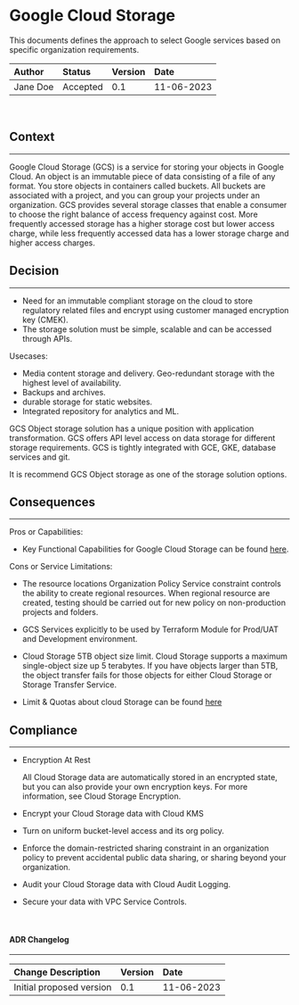 # Google Cloud Storage 

This documents defines the approach to select Google services based on specific organization requirements.

| Author | Status | Version | Date |
|:--|:--|:--|:--|
| Jane Doe | Accepted | 0.1 | 11-06-2023 |

<br>

## Context
----------

Google Cloud Storage (GCS) is a service for storing your objects in Google Cloud. An object is an immutable piece of data consisting of a file of any format. You store objects in containers called buckets. All buckets are associated with a project, and you can group your projects under an organization. 
GCS provides several storage classes that enable a consumer to choose the right balance of access frequency against cost. More frequently accessed storage has a higher storage cost but lower access charge, while less frequently accessed data has a lower storage charge and higher access charges.


## Decision
----------

- Need for an immutable compliant storage on the cloud to store regulatory related files and encrypt using customer managed encryption key (CMEK).
- The storage solution must be simple, scalable and can be accessed through APIs.

Usecases: 
- Media content storage and delivery. Geo-redundant storage with the highest level of availability.
- Backups and archives.
- durable storage for static websites.
- Integrated repository for analytics and ML.

GCS Object storage solution has a unique position with application transformation. GCS offers API level access on data storage for different storage requirements. GCS is tightly integrated with GCE, GKE, database services and git. 

It is recommend GCS Object storage as one of the storage solution options. 

## Consequences
----------

Pros or Capabilities:

- Key Functional Capabilities for Google Cloud Storage can be found [here](https://cloud.google.com/storage#section-9).

Cons or Service Limitations:

- The resource locations Organization Policy Service constraint controls the ability to create regional resources. When regional resource are created, testing should be carried out for new policy on non-production projects and folders.

- GCS Services explicitly to be used by Terraform Module for Prod/UAT and Development environment.

- Cloud Storage 5TB object size limit. Cloud Storage supports a maximum single-object size up 5 terabytes. If you have objects larger than 5TB, the object transfer fails for those objects for either Cloud Storage or Storage Transfer Service.

- Limit & Quotas about cloud Storage can be found [here](https://cloud.google.com/storage/quotas)

## Compliance
----------

- Encryption At Rest

  All Cloud Storage data are automatically stored in an encrypted state, but you can also provide your own encryption keys. For more information, see Cloud Storage Encryption.

- Encrypt your Cloud Storage data with Cloud KMS

- Turn on uniform bucket-level access and its org policy.

- Enforce the domain-restricted sharing constraint in an organization policy to prevent accidental public data sharing, or sharing beyond your organization.

- Audit your Cloud Storage data with Cloud Audit Logging.

- Secure your data with VPC Service Controls.

&nbsp;

#### ADR Changelog
----------

| Change Description | Version | Date |
|:--|:--|:--|
| Initial proposed version | 0.1 | 11-06-2023 |
